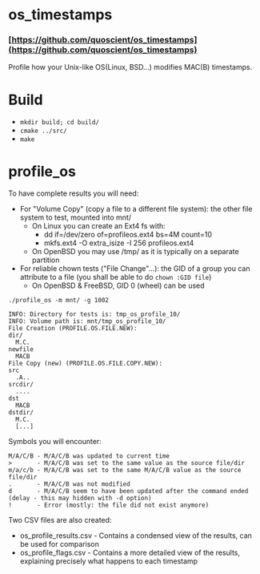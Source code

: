 # os_timestamps
### [https://github.com/quoscient/os_timestamps](https://github.com/quoscient/os_timestamps)

Profile how your Unix-like OS(Linux, BSD...)  modifies MAC(B) timestamps.

# Build

- `mkdir build; cd build/`
- `cmake ../src/`
- `make`

# profile_os

To have complete results you will need:
- For "Volume Copy" (copy a file to a different file system): the other file system to test, mounted into mnt/
    - On Linux you can create an Ext4 fs with:
        - dd if=/dev/zero of=profileos.ext4 bs=4M count=10
        - mkfs.ext4 -O extra_isize -I 256 profileos.ext4
    - On OpenBSD you may use /tmp/ as it is typically on a separate partition
- For reliable chown tests ("File Change"...): the GID of a group you can attribute to a file (you shall be able to do `chown :GID file`)
    - On OpenBSD & FreeBSD, GID 0 (wheel) can be used

`./profile_os -m mnt/ -g 1002`

```
INFO: Directory for tests is: tmp_os_profile_10/
INFO: Volume path is: mnt/tmp_os_profile_10/
File Creation (PROFILE.OS.FILE.NEW):
dir/
  M.C.
newfile
  MACB
File Copy (new) (PROFILE.OS.FILE.COPY.NEW):
src
  .A..
srcdir/
  ....
dst
  MACB
dstdir/
  M.C.
  [...]
```

Symbols you will encounter:
```
M/A/C/B - M/A/C/B was updated to current time
>       - M/A/C/B was set to the same value as the source file/dir
m/a/c/b - M/A/C/B was set to the same M/A/C/B value as the source file/dir
.       - M/A/C/B was not modified
d       - M/A/C/B seem to have been updated after the command ended (delay - this may hidden with -d option)
!       - Error (mostly: the file did not exist anymore)
```

Two CSV files are also created:
- os_profile_results.csv - Contains a condensed view of the results, can be used for comparison
- os_profile_flags.csv   - Contains a more detailed view of the results, explaining precisely what happens to each timestamp
